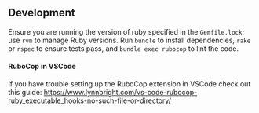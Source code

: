 ## Development

Ensure you are running the version of ruby specified in the `Gemfile.lock`; use `rvm` to manage Ruby versions. Run `bundle` to install dependencies, `rake` or `rspec` to ensure tests pass, and `bundle exec rubocop` to lint the code.

#### RuboCop in VSCode
If you have trouble setting up the RuboCop extension in VSCode check out this guide: https://www.lynnbright.com/vs-code-rubocop-ruby_executable_hooks-no-such-file-or-directory/

